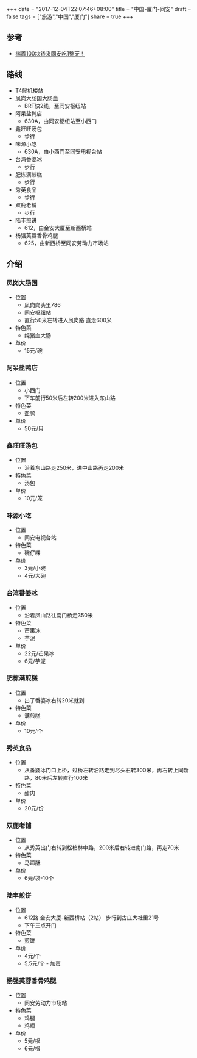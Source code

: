 
+++
date = "2017-12-04T22:07:46+08:00"
title = "中国-厦门-同安"
draft = false
tags = ["旅游","中国","厦门"]
share = true
+++


## 参考
- [揣着100块钱来同安吃1整天！](http://www.sohu.com/a/191188709_635191)


## 路线
- T4候机楼站
- 凤岗大肠国大肠血
	- BRT快2线，至同安枢纽站
- 阿呆盐鸭店
	- 630A，由同安枢纽站至小西门
- 鑫旺旺汤包
	- 步行
- 味源小吃
	- 630A，由小西门至同安电视台站
- 台湾番婆冰
	- 步行
- 肥栋满煎糕
	- 步行
- 秀英食品
	- 步行
- 双鹿老铺
	- 步行
- 陆丰煎饼
	-  612，由金安大厦至新西桥站
- 杨强芙蓉香骨鸡腿
	- 625，由新西桥至同安劳动力市场站


## 介绍
### 凤岗大肠国
- 位置
	- 凤岗岗头里786
	- 同安枢纽站
	- 直行50米左转进入凤岗路 直走600米
- 特色菜
	- 纯猪血大肠
- 单价
	- 15元/碗

	
### 阿呆盐鸭店
- 位置
	- 小西门
	- 下车前行50米后左转200米进入东山路
- 特色菜
	- 盐鸭
- 单价
	- 50元/只

	
### 鑫旺旺汤包
- 位置
	- 沿着东山路走250米，进中山路再走200米
- 特色菜
	- 汤包
- 单价
	- 10元/笼

	
### 味源小吃
- 位置
	- 同安电视台站
- 特色菜
	- 碗仔粿
- 单价
	- 3元/小碗
	- 4元/大碗

	
### 台湾番婆冰
- 位置
	- 沿着凤山路往南门桥走350米
- 特色菜
	- 芒果冰
	- 芋泥
- 单价
	- 22元/芒果冰
	- 6元/芋泥

	
### 肥栋满煎糕
- 位置
	- 出了番婆冰右转20米就到
- 特色菜
	- 满煎糕
- 单价
	- 10元/个

	
### 秀英食品
- 位置
	- 从番婆冰门口上桥，过桥左转沿路走到尽头右转300米，再右转上同新路，80米后左转直行100米
- 特色菜
	- 醋肉
- 单价
	- 20元/份

	
### 双鹿老铺
- 位置
	- 从秀英出门右转到松柏林中路，200米后右转进南门路，再走70米
- 特色菜
	- 马蹄酥
- 单价
	- 6元/袋-10个

	
### 陆丰煎饼
- 位置
	- 612路 金安大厦-新西桥站（2站） 步行到古庄大社里21号
	- 下午三点开门
- 特色菜
	- 煎饼
- 单价
	- 4元/个
	- 5.5元/个 - 加蛋

	
### 杨强芙蓉香骨鸡腿
- 位置
	- 同安劳动力市场站
- 特色菜
	- 鸡腿
	- 鸡翅
- 单价
	- 5元/根
	- 6元/根